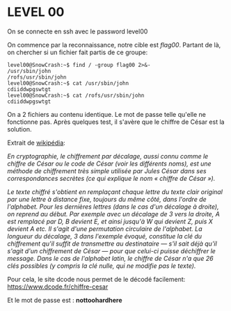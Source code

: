 # LEVEL 00

On se connecte en ssh avec le password level00

On commence par la reconnaissance, notre cible est *flag00*. Partant de là, on chercher si un fichier fait partis de ce groupe:

```
level00@SnowCrash:~$ find / -group flag00 2>&-
/usr/sbin/john
/rofs/usr/sbin/john
level00@SnowCrash:~$ cat /usr/sbin/john 
cdiiddwpgswtgt
level00@SnowCrash:~$ cat /rofs/usr/sbin/john 
cdiiddwpgswtgt
```

On a 2 fichiers au contenu identique. Le mot de passe telle qu'elle ne fonctionne pas. Après quelques test, il s'avère que le chiffre de César est la solution.

Extrait de <a href="https://fr.wikipedia.org/wiki/Chiffrement_par_d%C3%A9calage">wikipédia</a>:

*En cryptographie, le chiffrement par décalage, aussi connu comme le chiffre de César ou le code de César (voir les différents noms), est une méthode de chiffrement très simple utilisée par Jules César dans ses correspondances secrètes (ce qui explique le nom « chiffre de César »).*

*Le texte chiffré s'obtient en remplaçant chaque lettre du texte clair original par une lettre à distance fixe, toujours du même côté, dans l'ordre de l'alphabet. Pour les dernières lettres (dans le cas d'un décalage à droite), on reprend au début. Par exemple avec un décalage de 3 vers la droite, A est remplacé par D, B devient E, et ainsi jusqu'à W qui devient Z, puis X devient A etc. Il s'agit d'une permutation circulaire de l'alphabet. La longueur du décalage, 3 dans l'exemple évoqué, constitue la clé du chiffrement qu'il suffit de transmettre au destinataire — s'il sait déjà qu'il s'agit d'un chiffrement de César — pour que celui-ci puisse déchiffrer le message. Dans le cas de l'alphabet latin, le chiffre de César n'a que 26 clés possibles (y compris la clé nulle, qui ne modifie pas le texte).*

Pour cela, le site dcode nous permet de le décodé facilement: https://www.dcode.fr/chiffre-cesar

Et le mot de passe est : **nottoohardhere**

